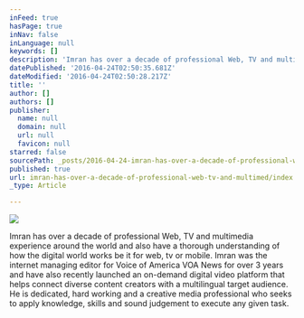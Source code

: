 ```yaml
---
inFeed: true
hasPage: true
inNav: false
inLanguage: null
keywords: []
description: 'Imran has over a decade of professional Web, TV and multimedia experience around the world and also have a thorough understanding of how the digital world works be it for web, tv or mobile. Imran was the internet managing editor for Voice of America VOA News for over 3 years and have also recently launched an on-demand digital video platform that helps connect diverse content creators with a multilingual target audience. He is dedicated, hard working and a creative media professional who seeks to apply knowledge, skills and sound judgement to execute any given task.'
datePublished: '2016-04-24T02:50:35.681Z'
dateModified: '2016-04-24T02:50:28.217Z'
title: ''
author: []
authors: []
publisher:
  name: null
  domain: null
  url: null
  favicon: null
starred: false
sourcePath: _posts/2016-04-24-imran-has-over-a-decade-of-professional-web-tv-and-multimed.md
published: true
url: imran-has-over-a-decade-of-professional-web-tv-and-multimed/index.html
_type: Article

---
```

![](https://the-grid-user-content.s3-us-west-2.amazonaws.com/d2902fda-73ec-4697-9241-11bbef67b90c.jpg)

Imran has over a decade of professional Web, TV and multimedia experience around the world and also have a thorough understanding of how the digital world works be it for web, tv or mobile. Imran was the internet managing editor for Voice of America VOA News for over 3 years and have also recently launched an on-demand digital video platform that helps connect diverse content creators with a multilingual target audience. He is dedicated, hard working and a creative media professional who seeks to apply knowledge, skills and sound judgement to execute any given task.